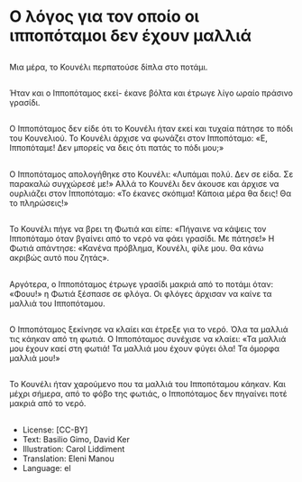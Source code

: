 # Ο λόγος για τον οποίο οι ιπποπόταμοι δεν έχουν μαλλιά

##
Μια μέρα, το Κουνέλι περπατούσε δίπλα στο ποτάμι.

##
Ήταν και ο Ιπποπόταμος εκεί- έκανε βόλτα και έτρωγε λίγο ωραίο πράσινο γρασίδι.

##
Ο Ιπποπόταμος δεν είδε ότι το Κουνέλι ήταν εκεί και τυχαία πάτησε το πόδι του Κουνελιού. Το Κουνέλι άρχισε να φωνάζει στον Ιπποπόταμο: «Ε, Ιπποπόταμε! Δεν μπορείς να δεις ότι πατάς το πόδι μου;»

##
Ο Ιπποπόταμος απολογήθηκε στο Κουνέλι: «Λυπάμαι πολύ. Δεν σε είδα. Σε παρακαλώ συγχώρεσέ με!» Αλλά το Κουνέλι δεν άκουσε και άρχισε να ουρλιάζει στον Ιπποπόταμο: «Το έκανες σκόπιμα! Κάποια μέρα θα δεις! Θα το πληρώσεις!»

##
Το Κουνέλι πήγε να βρει τη Φωτιά και είπε: «Πήγαινε να κάψεις τον Ιπποπόταμο όταν βγαίνει από το νερό να φάει γρασίδι. Με πάτησε!» Η Φωτιά απάντησε: «Κανένα πρόβλημα, Κουνέλι, φίλε μου. Θα κάνω ακριβώς αυτό που ζητάς».

##
Αργότερα, ο Ιπποπόταμος έτρωγε γρασίδι μακριά από το ποτάμι όταν: «Φουυ!» η Φωτιά ξέσπασε σε φλόγα. Οι φλόγες άρχισαν να καίνε τα μαλλιά του Ιπποπόταμου.

##
Ο Ιπποπόταμος ξεκίνησε να κλαίει και έτρεξε για το νερό. Όλα τα μαλλιά τις κάηκαν από τη φωτιά. Ο Ιπποπόταμος συνέχισε να κλαίει: «Τα μαλλιά μου έχουν καεί στη φωτιά! Τα μαλλιά μου έχουν φύγει όλα! Τα όμορφα μαλλιά μου!»

##
Το Κουνέλι ήταν χαρούμενο που τα μαλλιά του Ιπποπόταμου κάηκαν. Και μέχρι σήμερα, από το φόβο της φωτιάς, ο Ιπποπόταμος δεν πηγαίνει ποτέ μακριά από το νερό.

##
* License: [CC-BY]
* Text: Basilio Gimo, David Ker
* Illustration: Carol Liddiment
* Translation: Eleni Manou
* Language: el
